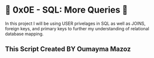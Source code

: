 # :shell: 0x0E - SQL: More Queries :shell:

In this project I will be using USER privelages in SQL as well as JOINS, foreign keys, and primary keys to further my understanding of relational database mapping.

## This Script Created BY Oumayma Mazoz
